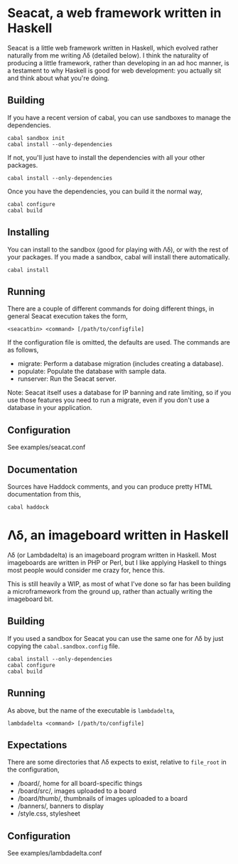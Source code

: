 Seacat, a web framework written in Haskell
==========================================

Seacat is a little web framework written in Haskell, which evolved
rather naturally from me writing Λδ (detailed below). I think the
naturality of producing a little framework, rather than developing in
an ad hoc manner, is a testament to why Haskell is good for web
development: you actually sit and think about what you're doing.

Building
--------

If you have a recent version of cabal, you can use sandboxes to manage
the dependencies.

    cabal sandbox init
    cabal install --only-dependencies

If not, you'll just have to install the dependencies with all your
other packages.

    cabal install --only-dependencies

Once you have the dependencies, you can build it the normal way,

    cabal configure
    cabal build

Installing
----------

You can install to the sandbox (good for playing with Λδ), or with the
rest of your packages. If you made a sandbox, cabal will install there
automatically.

    cabal install

Running
-------

There are a couple of different commands for doing different things,
in general Seacat execution takes the form,

    <seacatbin> <command> [/path/to/configfile]

If the configuration file is omitted, the defaults are used. The
commands are as follows,

 - migrate: Perform a database migration (includes creating a
            database).
 - populate: Populate the database with sample data.
 - runserver: Run the Seacat server.

Note: Seacat itself uses a database for IP banning and rate limiting,
so if you use those features you need to run a migrate, even if you
don't use a database in your application.

Configuration
-------------

See examples/seacat.conf

Documentation
-------------

Sources have Haddock comments, and you can produce pretty HTML
documentation from this,

    cabal haddock

Λδ, an imageboard written in Haskell
====================================

Λδ (or Lambdadelta) is an imageboard program written in Haskell. Most
imageboards are written in PHP or Perl, but I like applying Haskell to
things most people would consider me crazy for, hence this.

This is still heavily a WIP, as most of what I've done so far has been
building a microframework from the ground up, rather than actually
writing the imageboard bit.

Building
--------

If you used a sandbox for Seacat you can use the same one for Λδ by
just copying the `cabal.sandbox.config` file.

    cabal install --only-dependencies
    cabal configure
    cabal build
 
Running
-------

As above, but the name of the executable is `lambdadelta`,

    lambdadelta <command> [/path/to/configfile]

Expectations
------------

There are some directories that Λδ expects to exist, relative to
`file_root` in the configuration,

 - /board/, home for all board-specific things
 - /board/src/, images uploaded to a board
 - /board/thumb/, thumbnails of images uploaded to a board
 - /banners/, banners to display
 - /style.css, stylesheet

Configuration
-------------

See examples/lambdadelta.conf
